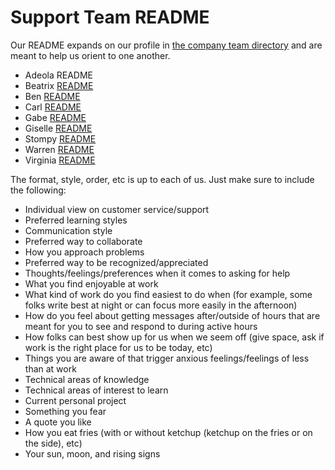 # Support Team README

Our README expands on our profile in [the company team directory](https://about.sourcegraph.com/handbook/company/team) and are meant to help us orient to one another.

* Adeola README
* Beatrix [README](bee-readme.md)
* Ben [README](ben-readme.md)
* Carl [README](carl-readme.md)
* Gabe [README](gabe-readme.md)
* Giselle [README](giselle-readme.md)
* Stompy [README](stompy-readme.md)
* Warren [README](warren-readme.md)
* Virginia [README](virginia-readme.md)

The format, style, order, etc is up to each of us. Just make sure to include the following:

* Individual view on customer service/support
* Preferred learning styles
* Communication style
* Preferred way to collaborate
* How you approach problems
* Preferred way to be recognized/appreciated
* Thoughts/feelings/preferences when it comes to asking for help
* What you find enjoyable at work
* What kind of work do you find easiest to do when (for example, some folks write best at night or can focus more easily in the afternoon)
* How do you feel about getting messages after/outside of hours that are meant for you to see and respond to during active hours
* How folks can best show up for us when we seem off (give space, ask if work is the right place for us to be today, etc)
* Things you are aware of that trigger anxious feelings/feelings of less than at work
* Technical areas of knowledge
* Technical areas of interest to learn
* Current personal project
* Something you fear
* A quote you like
* How you eat fries (with or without ketchup (ketchup on the fries or on the side), etc)
* Your sun, moon, and rising signs

